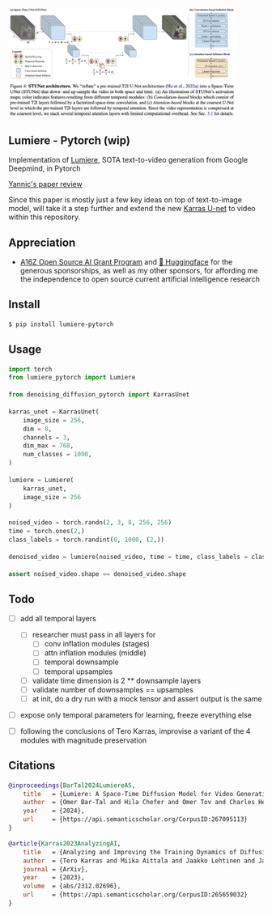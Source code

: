 <img src="./lumiere.png" width="450px"></img>

## Lumiere - Pytorch (wip)

Implementation of <a href="https://lumiere-video.github.io/">Lumiere</a>, SOTA text-to-video generation from Google Deepmind, in Pytorch

<a href="https://www.youtube.com/watch?v=Pl8BET_K1mc">Yannic's paper review</a>

Since this paper is mostly just a few key ideas on top of text-to-image model, will take it a step further and extend the new <a href="https://github.com/lucidrains/denoising-diffusion-pytorch/blob/main/denoising_diffusion_pytorch/karras_unet.py">Karras U-net</a> to video within this repository.

## Appreciation

- <a href="https://a16z.com/supporting-the-open-source-ai-community/">A16Z Open Source AI Grant Program</a> and <a href="https://huggingface.co/">🤗 Huggingface</a> for the generous sponsorships, as well as my other sponsors, for affording me the independence to open source current artificial intelligence research

## Install

```bash
$ pip install lumiere-pytorch
```

## Usage

```python
import torch
from lumiere_pytorch import Lumiere

from denoising_diffusion_pytorch import KarrasUnet

karras_unet = KarrasUnet(
    image_size = 256,
    dim = 8,
    channels = 3,
    dim_max = 768,
    num_classes = 1000,
)

lumiere = Lumiere(
    karras_unet,
    image_size = 256
)

noised_video = torch.randn(2, 3, 8, 256, 256)
time = torch.ones(2,)
class_labels = torch.randint(0, 1000, (2,))

denoised_video = lumiere(noised_video, time = time, class_labels = class_labels)

assert noised_video.shape == denoised_video.shape
```

## Todo

- [ ] add all temporal layers
    - [ ] researcher must pass in all layers for
        - [ ] conv inflation modules (stages)
        - [ ] attn inflation modules (middle)
        - [ ] temporal downsample
        - [ ] temporal upsamples
    - [ ] validate time dimension is 2 ** downsample layers
    - [ ] validate number of downsamples == upsamples
    - [ ] at init, do a dry run with a mock tensor and assert output is the same

- [ ] expose only temporal parameters for learning, freeze everything else

- [ ] following the conclusions of Tero Karras, improvise a variant of the 4 modules with magnitude preservation

## Citations

```bibtex
@inproceedings{BarTal2024LumiereAS,
    title   = {Lumiere: A Space-Time Diffusion Model for Video Generation},
    author  = {Omer Bar-Tal and Hila Chefer and Omer Tov and Charles Herrmann and Roni Paiss and Shiran Zada and Ariel Ephrat and Junhwa Hur and Yuanzhen Li and Tomer Michaeli and Oliver Wang and Deqing Sun and Tali Dekel and Inbar Mosseri},
    year    = {2024},
    url     = {https://api.semanticscholar.org/CorpusID:267095113}
}
```

```bibtex
@article{Karras2023AnalyzingAI,
    title   = {Analyzing and Improving the Training Dynamics of Diffusion Models},
    author  = {Tero Karras and Miika Aittala and Jaakko Lehtinen and Janne Hellsten and Timo Aila and Samuli Laine},
    journal = {ArXiv},
    year    = {2023},
    volume  = {abs/2312.02696},
    url     = {https://api.semanticscholar.org/CorpusID:265659032}
}
```

